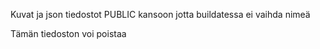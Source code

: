 Kuvat ja json tiedostot PUBLIC kansoon jotta buildatessa ei vaihda nimeä

Tämän tiedoston voi poistaa
